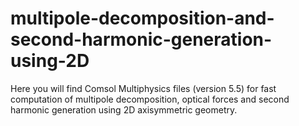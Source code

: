 # multipole-decomposition-and-second-harmonic-generation-using-2D

Here you will find Comsol Multiphysics files (version 5.5) for fast computation of multipole decomposition, optical forces and second harmonic generation using 2D axisymmetric geometry.
